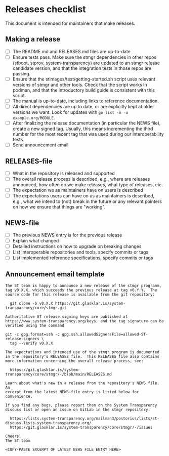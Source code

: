 # Releases checklist

This document is intended for maintainers that make releases.

## Making a release

  - [ ] The README.md and RELEASES.md files are up-to-date
  - [ ] Ensure tests pass. Make sure the stmgr dependencies in other
        repos (stboot, stprov, system-transparency) are updated to
        an stmgr release candidate version, and that the integration
        tests in those repos are passing.
  - [ ] Ensure that the stimages/test/getting-started.sh script uses
        relevant versions of stmgr and other tools. Check that the
        script works in podman, and that the introductory build guide
        is consistent with this script.
  - [ ] The manual is up-to-date, including links to reference
        documentation.
  - [ ] All direct dependencies are up to date, or are explicitly kept
        at older versions we want. Look for updates with `go list -m
        -u example.org/MODULE`.
  - [ ] After finalizing the release documentation (in particular the
        NEWS file), create a new signed tag. Usually, this means
        incrementing the third number for the most recent tag that was
        used during our interoperability tests.
  - [ ] Send announcement email

## RELEASES-file

  - [ ] What in the repository is released and supported
  - [ ] The overall release process is described, e.g., where are releases
    announced, how often do we make releases, what type of releases, etc.
  - [ ] The expectation we as maintainers have on users is described
  - [ ] The expectations users can have on us as maintainers is
    described, e.g., what we intend to (not) break in the future or any
    relevant pointers on how we ensure that things are "working".

## NEWS-file

  - [ ] The previous NEWS entry is for the previous release
  - [ ] Explain what changed
  - [ ] Detailed instructions on how to upgrade on breaking changes
  - [ ] List interoperable repositories and tools, specify commits or tags
  - [ ] List implemented reference specifications, specify commits or tags

## Announcement email template

```
The ST team is happy to announce a new release of the stmgr programm,
tag v0.X.X, which succeeds the previous release at tag v0.Y.Y.  The
source code for this release is available from the git repository:

  git clone -b v0.X.X https://git.glasklar.is/system-transparency/core/stmgr.git

Authoritative ST release signing keys are published at
https://www.system-transparency.org/keys, and the tag signature can be
verified using the command

git -c gpg.format=ssh -c gpg.ssh.allowedSignersFile=allowed-ST-release-signers \
  tag --verify v0.X.X

The expectations and intended use of the stmgr program is documented
in the repository's RELEASES file.  This RELEASES file also contains
more information concerning the overall release process, see:

  https://git.glasklar.is/system-transparency/core/stmgr/-/blob/main/RELEASES.md

Learn about what's new in a release from the repository's NEWS file.  An
excerpt from the latest NEWS-file entry is listed below for convenience.

If you find any bugs, please report them on the System Transparency
discuss list or open an issue on GitLab in the stmgr repository:

  https://lists.system-transparency.org/mailman3/postorius/lists/st-discuss.lists.system-transparency.org/
  https://git.glasklar.is/system-transparency/core/stmgr/-/issues

Cheers,
The ST team

<COPY-PASTE EXCERPT OF LATEST NEWS FILE ENTRY HERE>
```
